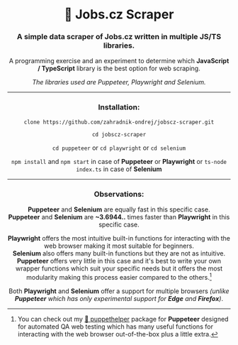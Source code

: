 <div align="center">

# 💼 Jobs.cz Scraper

### A simple data scraper of Jobs.cz written in multiple JS/TS libraries.

A programming exercise and an experiment to determine which **JavaScript / TypeScript** library is the best option for web scraping.

*The libraries used are Puppeteer, Playwright and Selenium.*

***

### Installation:

`clone https://github.com/zahradnik-ondrej/jobscz-scraper.git`

`cd jobscz-scraper`

`cd puppeteer` or `cd playwright` or `cd selenium`

`npm install` and `npm start` in case of **Puppeteer** or **Playwright** or `ts-node index.ts` in case of **Selenium**

***

### Observations:

**Puppeteer** and **Selenium** are equally fast in this specific case.  
**Puppeteer** and **Selenium** are **~3.6944..** times faster than **Playwright** in this specific case.

**Playwright** offers the most intuitive built-in functions for interacting with the web browser making it most suitable for beginners.  
**Selenium** also offers many built-in functions but they are not as intuitive.  
**Puppeteer** offers very little in this case and it's best to write your own wrapper functions which suit your specific needs but it offers the most modularity making this process easier compared to the others.[^1]

Both **Playwright** and **Selenium** offer a support for multiple browsers *(unlike **Puppeteer** which has only experimental support for **Edge** and **Firefox**)*.

[^1]: You can check out my [🧰 puppethelper](https://github.com/zahradnik-ondrej/puppethelper) package for **Puppeteer** designed for automated QA web testing which has many useful functions for interacting with the web browser out-of-the-box plus a little extra.

</div>
